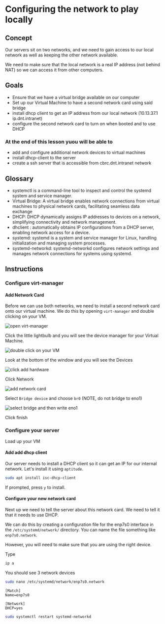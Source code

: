 # Configuring the network to play locally 



## Concept

Our servers sit on two networks, and we need to gain access to our local network as well as keeping the other network available. 

We need to make sure that the local network is a real IP address (not behind NAT) so we can access it from other computers. 


## Goals

* Ensure that we have a virtual bridge available on our computer
* Set up our Virtual Machine to have a second network card using said bridge
* install dhcp client to get an IP address from our local network (10.13.37.1 ip.dnt.intranet)
* configure the second network card to turn on when booted and to use DHCP 

### At the end of this lesson yuou will be able to 

* add and configure additional network devices to virtual machines 
* install dhcp-client to the server
* create a ssh server that is accessible from cbrc.dnt.intranet network


## Glossary 

- systemctl is a command-line tool to inspect and control the systemd system and service manager.
- Virtual Bridge: A virtual bridge enables network connections from virtual machines to physical network cards, facilitating seamless data exchange
- DHCP: DHCP dynamically assigns IP addresses to devices on a network, simplifying connectivity and network management.
- dhclient :  automatically obtains IP configurations from a DHCP server, enabling network access for a device.
- systemd: systemd is a system and service manager for Linux, handling initialization and managing system processes.
- systemd-networkd: systemd-networkd configures network settings and manages network connections for systems using systemd.

## Instructions 

### Configure virt-manager 

#### Add Network Card

Before we can use both networks, we need to install a second network card onto our virtual machine. We do this by opening `virt-manager` and double clicking on your VM. 

![open virt-manager](os/imgs/image.png.png)


Click the little lightbulb and you will see the device manager for your Virtual Machine. 

![double click on your VM](os/images/image.png)


Look at the bottom of the window and you will see the Devices

![click add hardware](os/images/image-1.png)

Click Network

![add network card](os/images/image-2.png)

Select `Bridge device`  and choose `br0` (NOTE, do not bridge to eno1)

![select bridge and then write eno1](os/images/image-3.png)


Click finish

### Configure your server 

Load up your VM

#### Add add dhcp client 

Our server needs to install a DHCP client so it can get an IP for our internal network. Let's install it using `aptitude`. 

```bash
sudo apt install isc-dhcp-client
```

If prompted, press `y` to install.

#### Configure your new network card 

Next up we need to tell the server about this network card. We need to tell it that it needs to use DHCP. 

We can do this by creating a configuration file for the enp7s0 interface in the `/etc/systemd/network/` directory. You can name the file something like `enp7s0.network`.

However, you will need to make sure that you are using the right device. 

Type 

```bash
ip a
```

You should see 3 network devices 



```bash
sudo nano /etc/systemd/network/enp7s0.network
```

```plaintext
[Match]
Name=enp7s0

[Network]
DHCP=yes
```


```bash
sudo systemctl restart systemd-networkd
```